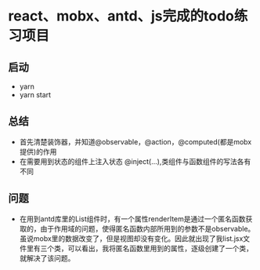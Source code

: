 # react、mobx、antd、js完成的todo练习项目
## 启动
+  yarn 
+  yarn start
## 总结
+ 首先清楚装饰器，并知道@observable，@action，@computed(都是mobx提供)的作用
+ 在需要用到状态的组件上注入状态 @inject(...),类组件与函数组件的写法各有不同
## 问题
+ 在用到antd库里的List组件时，有一个属性renderItem是通过一个匿名函数获取的，由于作用域的问题，使得匿名函数内部所用到的参数不是observable。虽说mobx里的数据改变了，但是视图却没有变化。因此就出现了我list.jsx文件里有三个类，可以看出，我将匿名函数里用到的属性，逐级创建了一个类，就解决了该问题。